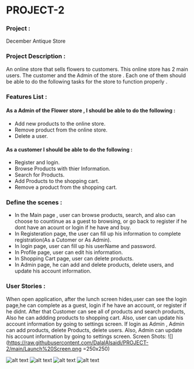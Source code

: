 # PROJECT-2


### Project : 
December Antique Store


### Project Description :
An online store that sells flowers to customers. This online store has 2 main users. The customer and the Admin of the store . Each one of them should be able to do the following tasks for the store to function properly .


### Features List :
  #### As a Admin of the Flower store , I should be able to do the following :
- Add new products to the online store.
- Remove product from the online store.
- Delete a user.

#### As a customer I should be able to do the following :
- Register and login.
- Browse Products with thier Information. 
- Search for Products.
- Add Products to the shopping cart.
- Remove a product from the shopping cart.



### Define the scenes :
- In the Main page , user can browse products, search, and also can choose to countinue as a guest to browsing, or go back to register if he dont have an acount or login if he have and buy.
- In Registeration page, the user can fill up his information to complete registration(As a Cutomer or As Admin).
- In login page, user can fill up his userName and password.
- In Profile page, user can edit his information.
- In Shopping Cart page, user can delete products.
- In Admin page, he can add and delete products, delete users, and update his account information.


### User Stories :
When open application, after the lunch screen hides,user can see the login page,he can  complete as a guest, login if he have an account, or register if he didnt. After that Customer can see all of products and search products, Also he can addding products to shopping cart. Also, user can update his account information by going to settings screen.
If  login as Admin , Admin can add products, delete Products, delete users. Also, Admin can update his account information by going to settings screen.
Screen Shots:
![](https://raw.githubusercontent.com/DalalAlsaidi/PROJECT-2/main/Launch%20Screen.png =250x250)


![alt text](https://raw.githubusercontent.com/DalalAlsaidi/PROJECT-2/main/Launch%20Screen.png/200/300?style=centerme)
![alt text](https://raw.githubusercontent.com/DalalAlsaidi/PROJECT-2/main/Login%20Screen.png)
![alt text](https://github.com/DalalAlsaidi/PROJECT-2/blob/main/Home%20Screen.png?raw=true)
![alt text](https://raw.githubusercontent.com/DalalAlsaidi/PROJECT-2/main/Registration%20Screen.png)

